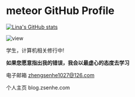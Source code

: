 # meteor  GitHub Profile 

[![Lina's GitHub stats](https://github-readme-stats.vercel.app/api?username=meteorOSS)](https://github.com/anuraghazra/github-readme-stats)

![view](https://moe-counter.glitch.me/get/@meteorOSS.readme)


学生，计算机相关修行中!

**如果您愿意指出我的错误，我会以最虚心的态度去学习**

电子邮箱 zhengsenhe1027@126.com

个人主页 blog.zsenhe.com
